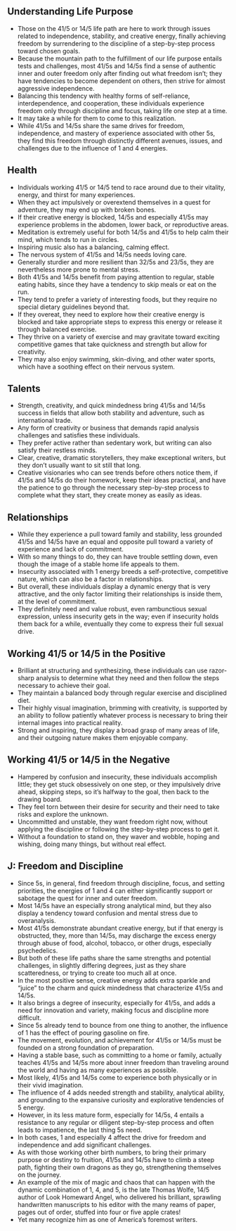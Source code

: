 ## Understanding Life Purpose
- Those on the 41/5 or 14/5 life path are here to work through issues related to independence, stability, and creative energy, finally achieving freedom by surrendering to the discipline of a step-by-step process toward chosen goals.
- Because the mountain path to the fulfillment of our life purpose entails tests and challenges, most 41/5s and 14/5s find a sense of authentic inner and outer freedom only after finding out what freedom isn’t; they have tendencies to become dependent on others, then strive for almost aggressive independence.
- Balancing this tendency with healthy forms of self-reliance, interdependence, and cooperation, these individuals experience freedom only through discipline and focus, taking life one step at a time.
- It may take a while for them to come to this realization.
- While 41/5s and 14/5s share the same drives for freedom, independence, and mastery of experience associated with other 5s, they find this freedom through distinctly different avenues, issues, and challenges due to the influence of 1 and 4 energies. 

## Health
- Individuals working 41/5 or 14/5 tend to race around due to their vitality, energy, and thirst for many experiences.
- When they act impulsively or overextend themselves in a quest for adventure, they may end up with broken bones. 
- If their creative energy is blocked, 14/5s and especially 41/5s may experience problems in the abdomen, lower back, or reproductive areas.
- Meditation is extremely useful for both 14/5s and 41/5s to help calm their mind, which tends to run in circles.
- Inspiring music also has a balancing, calming effect.
- The nervous system of 41/5s and 14/5s needs loving care.
- Generally sturdier and more resilient than 32/5s and 23/5s, they are nevertheless more prone to mental stress.
- Both 41/5s and 14/5s benefit from paying attention to regular, stable eating habits, since they have a tendency to skip meals or eat on the run.
- They tend to prefer a variety of interesting foods, but they require no special dietary guidelines beyond that.
- If they overeat, they need to explore how their creative energy is blocked and take appropriate steps to express this energy or release it through balanced exercise. 
- They thrive on a variety of exercise and may gravitate toward exciting competitive games that take quickness and strength but allow for creativity.
- They may also enjoy swimming, skin-diving, and other water sports, which have a soothing effect on their nervous system.

## Talents
- Strength, creativity, and quick mindedness bring 41/5s and 14/5s success in fields that allow both stability and adventure, such as international trade. 
- Any form of creativity or business that demands rapid analysis challenges and satisfies these individuals.
- They prefer active rather than sedentary work, but writing can also satisfy their restless minds. 
- Clear, creative, dramatic storytellers, they make exceptional writers, but they don’t usually want to sit still that long. 
- Creative visionaries who can see trends before others notice them, if 41/5s and 14/5s do their homework, keep their ideas practical, and have the patience to go through the necessary step-by-step process to complete what they start, they create money as easily as ideas.

## Relationships
- While they experience a pull toward family and stability, less grounded 41/5s and 14/5s have an equal and opposite pull toward a variety of experience and lack of commitment.
- With so many things to do, they can have trouble settling down, even though the image of a stable home life appeals to them. 
- Insecurity associated with 1 energy breeds a self-protective, competitive nature, which can also be a factor in relationships.
- But overall, these individuals display a dynamic energy that is very attractive, and the only factor limiting their relationships is inside them, at the level of commitment.
- They definitely need and value robust, even rambunctious sexual expression, unless insecurity gets in the way; even if insecurity holds them back for a while, eventually they come to express their full sexual drive.

## Working 41/5 or 14/5 in the Positive
- Brilliant at structuring and synthesizing, these individuals can use razor-sharp analysis to determine what they need and then follow the steps necessary to achieve their goal.
- They maintain a balanced body through regular exercise and disciplined diet.
- Their highly visual imagination, brimming with creativity, is supported by an ability to follow patiently whatever process is necessary to bring their internal images into practical reality.
- Strong and inspiring, they display a broad grasp of many areas of life, and their outgoing nature makes them enjoyable company.

## Working 41/5 or 14/5 in the Negative
- Hampered by confusion and insecurity, these individuals accomplish little; they get stuck obsessively on one step, or they impulsively drive ahead, skipping steps, so it’s halfway to the goal, then back to the drawing board.
- They feel torn between their desire for security and their need to take risks and explore the unknown.
- Uncommitted and unstable, they want freedom right now, without applying the discipline or following the step-by-step process to get it.
- Without a foundation to stand on, they waver and wobble, hoping and wishing, doing many things, but without real effect.

## J: Freedom and Discipline
- Since 5s, in general, find freedom through discipline, focus, and setting priorities, the energies of 1 and 4 can either significantly support or sabotage the quest for inner and outer freedom.
- Most 14/5s have an especially strong analytical mind, but they also display a tendency toward confusion and mental stress due to overanalysis.
- Most 41/5s demonstrate abundant creative energy, but if that energy is obstructed, they, more than 14/5s, may discharge the excess energy through abuse of food, alcohol, tobacco, or other drugs, especially psychedelics.
- But both of these life paths share the same strengths and potential challenges, in slightly differing degrees, just as they share scatteredness, or trying to create too much all at once.
- In the most positive sense, creative energy adds extra sparkle and “juice” to the charm and quick mindedness that characterize 41/5s and 14/5s.
- It also brings a degree of insecurity, especially for 41/5s, and adds a need for innovation and variety, making focus and discipline more difficult.
- Since 5s already tend to bounce from one thing to another, the influence of 1 has the effect of pouring gasoline on fire.
- The movement, evolution, and achievement for 41/5s or 14/5s must be founded on a strong foundation of preparation.
- Having a stable base, such as committing to a home or family, actually teaches 41/5s and 14/5s more about inner freedom than traveling around the world and having as many experiences as possible.
- Most likely, 41/5s and 14/5s come to experience both physically or in their vivid imagination.
- The influence of 4 adds needed strength and stability, analytical ability, and grounding to the expansive curiosity and explorative tendencies of 5 energy.
- However, in its less mature form, especially for 14/5s, 4 entails a resistance to any regular or diligent step-by-step process and often leads to impatience, the last thing 5s need.
- In both cases, 1 and especially 4 affect the drive for freedom and independence and add significant challenges.
- As with those working other birth numbers, to bring their primary purpose or destiny to fruition, 41/5s and 14/5s have to climb a steep path, fighting their own dragons as they go, strengthening themselves on the journey.
- An example of the mix of magic and chaos that can happen with the dynamic combination of 1, 4, and 5, is the late Thomas Wolfe, 14/5 author of Look Homeward Angel, who delivered his brilliant, sprawling handwritten manuscripts to his editor with the many reams of paper, pages out of order, stuffed into four or five apple crates!
- Yet many recognize him as one of America’s foremost writers.